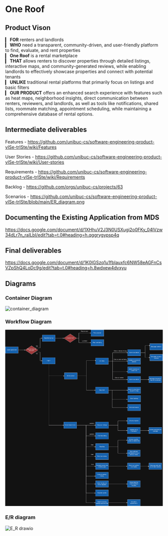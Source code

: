 # One Roof

## Product Vison
▎ **FOR** renters and landlords  
▎ **WHO** need a transparent, community-driven, and user-friendly platform to find, evaluate, and rent properties  
▎ **One Roof** is a rental marketplace  
▎ **THAT** allows renters to discover properties through detailed listings, interactive maps, and community-generated reviews, while enabling landlords to effectively showcase properties and connect with potential tenants  
▎ **UNLIKE** traditional rental platforms that primarily focus on listings and basic filters  
▎ **OUR PRODUCT** offers an enhanced search experience with features such as heat maps, neighborhood insights, direct communication between renters, reviewers, and landlords, as well as tools like notifications, shared lists, roommate matching, appointment scheduling,  while maintaining a comprehensive database of rental options.

## Intermediate deliverables
Features - https://github.com/unibuc-cs/software-engineering-product-vISe-trISte/wiki/Features

User Stories - https://github.com/unibuc-cs/software-engineering-product-vISe-trISte/wiki/User-stories

Requirements - https://github.com/unibuc-cs/software-engineering-product-vISe-trISte/wiki/Requirements

Backlog - https://github.com/orgs/unibuc-cs/projects/63

Scenarios - https://github.com/unibuc-cs/software-engineering-product-vISe-trISte/blob/main/ER_diagram.png

## Documenting the Existing Application from MDS
https://docs.google.com/document/d/1XHhuV2J3N0USXugi2o0FKy_04lVzw34dLr7n_raILbI/edit?tab=t.0#heading=h.qggrygypsp4q

## Final deliverables
https://docs.google.com/document/d/1K0IGSzq1u1fbIauxfc6NW58eAGFnCsVZpShQ4LoDc9g/edit?tab=t.0#heading=h.8wdxew4dvxyu

## Diagrams
### Container Diagram
![container_diagram](https://github.com/unibuc-cs/software-engineering-product-vISe-trISte/blob/main/container_diagram.png)


### Workflow Diagram
![Workflow_diagram](https://github.com/unibuc-cs/one-roof/blob/main/Workflow_diagram.png)


### E/R diagram
![E_R drawio](https://github.com/unibuc-cs/software-engineering-product-vISe-trISte/blob/main/ER_diagram.png)

